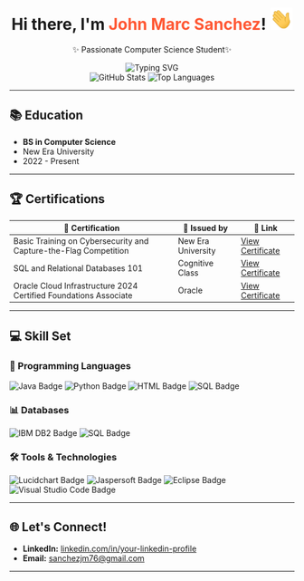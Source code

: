 <h1 align="center">Hi there, I'm <span style="color:#FF5733;">John Marc Sanchez</span>! <img src="https://raw.githubusercontent.com/ABSphreak/ABSphreak/master/gifs/Hi.gif" width="40px" alt="Waving hand"></h1>

<p align="center">
✨ Passionate Computer Science Student✨
</p>

<div align="center">
  <img src="https://readme-typing-svg.herokuapp.com?font=Fira+Code&weight=600&size=22&duration=4000&pause=1000&color=FF5733&center=true&vCenter=true&width=435&lines=Welcome+to+my+GitHub!;Let's+build+something+amazing!;Never+stop+learning+%F0%9F%9A%80" alt="Typing SVG">
</div>


<div align="center">
    <img alt="GitHub Stats" src="https://github-readme-stats.vercel.app/api?username=jmSanchezzz&show_icons=true&theme=radical" width="48%"/>
    <img alt="Top Languages" src="https://github-readme-stats.vercel.app/api/top-langs/?username=jmSanchezzz&layout=compact&theme=radical" width="48%"/>
</div>

---

<h2>📚 Education</h2>
<ul>
    <li><strong>BS in Computer Science</strong></li>
    <li>New Era University</li>
    <li>2022 - Present</li>
</ul>

---

<h2>🏆 Certifications</h2>

<table align="center">
    <thead>
        <tr>
            <th>📜 Certification</th>
            <th>🏢 Issued by</th>
            <th>🔗 Link</th>
        </tr>
    </thead>
    <tbody>
        <tr>
            <td>Basic Training on Cybersecurity and Capture-the-Flag Competition</td>
            <td>New Era University</td>
            <td><a href="https://drive.google.com/file/d/1esiw_gtfQjs6rJlP8O2v7FidecgN8Q3j/view?usp=sharing" target="_blank">View Certificate</a></td>
        </tr>
        <tr>
            <td>SQL and Relational Databases 101</td>
            <td>Cognitive Class</td>
            <td><a href="https://courses.cognitiveclass.ai/certificates/6d85742191544dfea0dd93ca0da178bf" target="_blank">View Certificate</a></td>
        </tr>
        <tr>
            <td>Oracle Cloud Infrastructure 2024 Certified Foundations Associate</td>
            <td>Oracle</td>
            <td><a href="https://catalog-education.oracle.com/ords/certview/sharebadge?id=C33418A20500C8FAE9EDD29DEA8B12678B64D47B7E7DC0DAAD30FB99FB9FB9A5" target="_blank">View Certificate</a></td>
        </tr>
    </tbody>
</table>


---
<h2>💻 Skill Set</h2>

### 🚀 Programming Languages
<img src="https://img.shields.io/badge/Java-%23ED8B00.svg?style=flat&logo=java&logoColor=white" alt="Java Badge"/> 
<img src="https://img.shields.io/badge/Python-%2314354C.svg?style=flat&logo=python&logoColor=white" alt="Python Badge"/> 
<img src="https://img.shields.io/badge/HTML-%23E34F26.svg?style=flat&logo=html5&logoColor=white" alt="HTML Badge"/> 
<img src="https://img.shields.io/badge/SQL-%234169E1.svg?style=flat&logo=postgresql&logoColor=white" alt="SQL Badge"/>

### 📊 Databases
<img src="https://img.shields.io/badge/IBM%20DB2-%2300545E.svg?style=flat&logo=ibm&logoColor=white" alt="IBM DB2 Badge"/> 
<img src="https://img.shields.io/badge/SQL-%234169E1.svg?style=flat&logo=mysql&logoColor=white" alt="SQL Badge"/>

### 🛠 Tools & Technologies
<img src="https://img.shields.io/badge/Lucidchart-%23F88C00.svg?style=flat&logo=lucidchart&logoColor=white" alt="Lucidchart Badge"/> 
<img src="https://img.shields.io/badge/Jaspersoft-%23223A66.svg?style=flat&logo=apache&logoColor=white" alt="Jaspersoft Badge"/> 
<img src="https://img.shields.io/badge/Eclipse-%232C2255.svg?style=flat&logo=eclipse&logoColor=white" alt="Eclipse Badge"/> 
<img src="https://img.shields.io/badge/Visual%20Studio%20Code-%23007ACC.svg?style=flat&logo=visualstudiocode&logoColor=white" alt="Visual Studio Code Badge"/>

---

<h2>🌐 Let's Connect!</h2>
<ul>
    <li><strong>LinkedIn:</strong> <a href="https://www.linkedin.com/in/your-linkedin-profile" target="_blank">linkedin.com/in/your-linkedin-profile</a></li>
    <li><strong>Email:</strong> <a href="mailto:sanchezjm76@gmail.com">sanchezjm76@gmail.com</a></li>
</ul>

---



